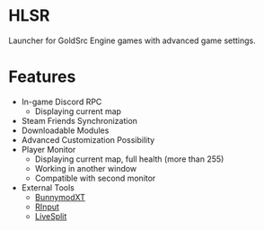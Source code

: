 # HLSR
Launcher for GoldSrc Engine games with advanced game settings.
# Features
+ In-game Discord RPC
	 + Displaying current map
+ Steam Friends Synchronization
+ Downloadable Modules
+ Advanced Customization Possibility
+ Player Monitor
	 - Displaying current map, full health (more than 255)
	 - Working in another window
	 - Compatible with second monitor
+ External Tools
	 - [BunnymodXT](https://github.com/YaLTeR/BunnymodXT)
	 - [RInput](https://fearless-assassins.com/files/file/1656-rinput/)
	 - [LiveSplit](https://livesplit.org/)
